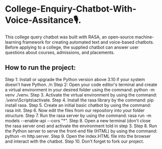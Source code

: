 # College-Enquiry-Chatbot-With-Voice-Assitance🎙.
This college query chatbot was built with RASA, an open-source machine-learning framework for creating automated text and voice-based chatbots. Before applying to a college, the supplied chatbot can answer user questions about courses, admissions, and placements.

## How to run the project:

Step 1: Install or upgrade the Python version above 3.10 if your system doesn't have Python. /n
Step 2: Open your code editor's terminal and create a virtual environment in your desired folder using the command: python -m venv ./venv.
Step 3. Activate the virtual environment by using the command: .\venv\Scripts\activate.
Step 4. Install the rasa library by the command: pip install rasa.
Step 5. Create an initial basic chatbot by using the command: rasa init.
Step 6. Now edit the files from our repository into your folder structure.
Step 7. Run the rasa server by using the command: rasa run -m models --enable-api --cors "*".
Step 8. Open a new terminal (don't close the rasa server one) and activate the environment told in step 3.
Step 8. Run the Python server to serve the front-end file (HTML) by using the command: python -m http.server.
Step 9. Open the index.HTML file into the browser and interact with the chatbot.
Step 10. Don't forget to fork our project.






